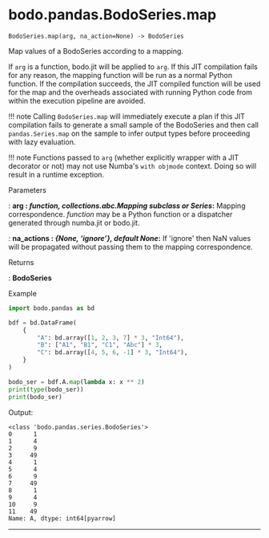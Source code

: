 # bodo.pandas.BodoSeries.map
```
BodoSeries.map(arg, na_action=None) -> BodoSeries
```
Map values of a BodoSeries according to a mapping.

If `arg` is a function, bodo.jit will be applied to `arg`.  If this JIT compilation fails for any
reason, the mapping function will be run as a normal Python function.  If the compilation succeeds,
the JIT compiled function will be used for the map and the overheads associated with running Python code
from within the execution pipeline are avoided.

!!! note
    Calling `BodoSeries.map` will immediately execute a plan if this JIT compilation fails to
    generate a small sample of the BodoSeries and then call `pandas.Series.map` on the sample to
    infer output types before proceeding with lazy evaluation.

!!! note
    Functions passed to `arg` (whether explicitly wrapper with a JIT decorator or not) may not
    use Numba's `with objmode` context.  Doing so will result in a runtime exception.
    
<p class="api-header">Parameters</p>

: __arg : *function, collections.abc.Mapping subclass or Series*:__ Mapping correspondence.  *function* may be a Python function or a dispatcher generated through numba.jit or bodo.jit.

: __na_actions : *{None, ‘ignore’}, default None*:__ If 'ignore' then NaN values will be propagated without passing them to the mapping correspondence.

<p class="api-header">Returns</p>

: __BodoSeries__

<p class="api-header">Example</p>

``` py
import bodo.pandas as bd

bdf = bd.DataFrame(
    {
        "A": bd.array([1, 2, 3, 7] * 3, "Int64"),
        "B": ["A1", "B1", "C1", "Abc"] * 3,
        "C": bd.array([4, 5, 6, -1] * 3, "Int64"),
    }
)

bodo_ser = bdf.A.map(lambda x: x ** 2)
print(type(bodo_ser))
print(bodo_ser)
```

Output:
```
<class 'bodo.pandas.series.BodoSeries'>
0      1
1      4
2      9
3     49
4      1
5      4
6      9
7     49
8      1
9      4
10     9
11    49
Name: A, dtype: int64[pyarrow]
```

---
